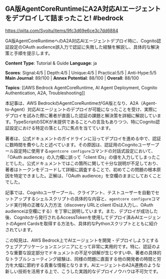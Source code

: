 ## GA版AgentCoreRuntimeにA2A対応AIエージェントをデプロイして詰まったこと! #bedrock

https://qiita.com/Syoitu/items/9fc3d69e6ce3c7dd6884

GA版AgentCoreRuntimeへのA2A対応AIエージェントデプロイ時に、Cognito認証設定のOAuth audience誤入力で認証に失敗した経験を解説し、具体的な解決策と手順を提示します。

**Content Type**: Tutorial & Guide
**Language**: ja

**Scores**: Signal:4/5 | Depth:4/5 | Unique:4/5 | Practical:5/5 | Anti-Hype:5/5
**Main Journal**: 89/100 | **Annex Potential**: 88/100 | **Overall**: 88/100

**Topics**: [[AWS Bedrock AgentCoreRuntime, AI Agent Deployment, Cognito Authentication, A2A, Troubleshooting]]

本記事は、AWS BedrockのAgentCoreRuntimeがGA版となり、A2A（Agent-to-Agent）対応AIエージェントのデプロイが可能になったことを受け、実際にデプロイを試みた際に著者が直面した認証の課題と解決策を詳細に解説しています。TypeScriptのSDKが未提供であることへの言及もありつつ、特にCognito認証設定における特定の落とし穴に焦点を当てています。

著者は、公式ドキュメントのガイドラインに沿ってデプロイを進める中で、認証に数時間を費やしたと述べています。その原因は、認証用のCognitoユーザープール設定時に使用する`agentcore configure`コマンドの対話式設定において、「OAuth audience」の入力欄に誤って「client IDs」の値を入力してしまったことでした。公式ドキュメントではこの箇所に関して十分な説明が不足しており、著者はトークンをデコードして詳細に調査することで、初めてこの問題の根本原因を特定できました。正解は、「OAuth audience」を空欄のままにしておくことでした。

記事では、Cognitoユーザープール、クライアント、テストユーザーを自動でセットアップするシェルスクリプトの具体的な内容と、`agentcore configure`コマンド実行時の正確な入力方法（discovery URLとclient IDsは入力し、OAuth audienceは空欄にする）を丁寧に説明しています。また、デプロイが成功した後、Cognitoから発行されるAccessTokenを使用してデプロイ済みAIエージェントのAgent Cardsを取得する方法も、具体的なPythonスクリプトとともに紹介されています。

この知見は、AWS Bedrock上でAIエージェントを開発・デプロイしようとするウェブアプリケーションエンジニアにとって非常に実用的です。特に、認証のような重要な設定部分でドキュメントの不足や誤解が生じやすい中、著者の具体的なトラブルシューティング経験は、同様の問題に直面する他の開発者の時間と労力を大幅に節約する貴重な情報となります。AIエージェントのA2A連携のような新しい技術を活用する上で、こうした実践的なデプロイノウハウは不可欠です。